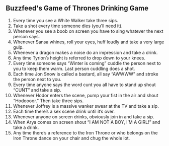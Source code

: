 Buzzfeed's Game of Thrones Drinking Game
---

1. Every time you see a White Walker take three sips.
2. Take a shot every time someone dies (you’ll need it).
3. Whenever you see a boob on screen you have to sing whatever the next person says.
4. Whenever Sansa whines, roll your eyes, huff loudly and take a very large gulp.
5. Whenever a dragon makes a noise do an impression and take a drink.
6. Any time Tyrion’s height is referred to drop down to your knees.
7. Every time someone says “Winter is coming” cuddle the person next to you to keep them warm. Last person cuddling does a shot.
8. Each time Jon Snow is called a bastard, all say “AWWWW” and stroke the person next to you.
9. Every time anyone says the word cunt you all have to stand up shout “CUNT” and take a sip.
10. Whenever Hodor enters the scene, pump your fist in the air and shout “Hodoooor.” Then take three sips.
11. Whenever Joffrey is a massive wanker swear at the TV and take a sip.
12. Each time there’s a sex scene drink until it’s over.
13. Whenever anyone on screen drinks, obviously join in and take a sip.
14. When Arya comes on screen shout “I AM NOT A BOY, I’M A GIRL!” and take a drink.
15. Any time there’s a reference to the Iron Throne or who belongs on the Iron Throne dance on your chair and chug the whole lot.
